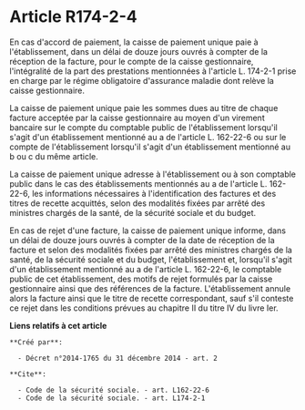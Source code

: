 # Article R174-2-4

En cas d'accord de paiement, la caisse de paiement unique paie à l'établissement, dans un délai de douze jours ouvrés à
compter de la réception de la facture, pour le compte de la caisse gestionnaire, l'intégralité de la part des prestations
mentionnées à l'article L. 174-2-1 prise en charge par le régime obligatoire d'assurance maladie dont relève la caisse
gestionnaire. 

La caisse de paiement unique paie les sommes dues au titre de chaque facture acceptée par la caisse gestionnaire au moyen
d'un virement bancaire sur le compte du comptable public de l'établissement lorsqu'il s'agit d'un établissement mentionné au
a de l'article L. 162-22-6 ou sur le compte de l'établissement lorsqu'il s'agit d'un établissement mentionné au b ou c du
même article. 

La caisse de paiement unique adresse à l'établissement ou à son comptable public dans le cas des établissements mentionnés au
a de l'article L. 162-22-6, les informations nécessaires à l'identification des factures et des titres de recette acquittés,
selon des modalités fixées par arrêté des ministres chargés de la santé, de la sécurité sociale et du budget. 

En cas de rejet d'une facture, la caisse de paiement unique informe, dans un délai de douze jours ouvrés à compter de la date
de réception de la facture et selon des modalités fixées par arrêté des ministres chargés de la santé, de la sécurité sociale
et du budget, l'établissement et, lorsqu'il s'agit d'un établissement mentionné au a de l'article L. 162-22-6, le comptable
public de cet établissement, des motifs de rejet formulés par la caisse gestionnaire ainsi que des références de la facture.
L'établissement annule alors la facture ainsi que le titre de recette correspondant, sauf s'il conteste ce rejet dans les
conditions prévues au chapitre II du titre IV du livre Ier.

**Liens relatifs à cet article**

	**Créé par**:

	  - Décret n°2014-1765 du 31 décembre 2014 - art. 2

	**Cite**:

	  - Code de la sécurité sociale. - art. L162-22-6
	  - Code de la sécurité sociale. - art. L174-2-1
